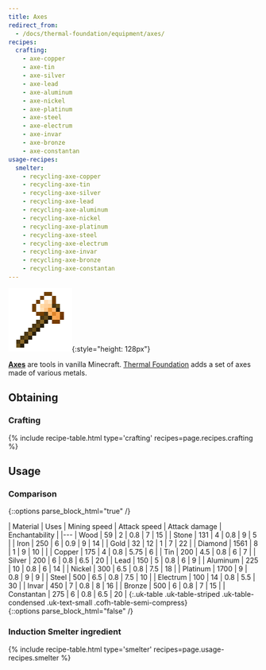 ```yaml
---
title: Axes
redirect_from:
  - /docs/thermal-foundation/equipment/axes/
recipes:
  crafting:
    - axe-copper
    - axe-tin
    - axe-silver
    - axe-lead
    - axe-aluminum
    - axe-nickel
    - axe-platinum
    - axe-steel
    - axe-electrum
    - axe-invar
    - axe-bronze
    - axe-constantan
usage-recipes:
  smelter:
    - recycling-axe-copper
    - recycling-axe-tin
    - recycling-axe-silver
    - recycling-axe-lead
    - recycling-axe-aluminum
    - recycling-axe-nickel
    - recycling-axe-platinum
    - recycling-axe-steel
    - recycling-axe-electrum
    - recycling-axe-invar
    - recycling-axe-bronze
    - recycling-axe-constantan
---
```


![Axes](/assets/images/thermal-foundation/axes.gif){:style="height: 128px"}


**[Axes](https://minecraft.gamepedia.com/Axe)** are tools in vanilla Minecraft.
[Thermal Foundation](/docs/thermal-foundation/) adds a set of axes made of
various metals.


Obtaining
---------

### Crafting
{% include recipe-table.html type='crafting' recipes=page.recipes.crafting %}


Usage
-----

### Comparison
{::options parse_block_html="true" /}
<div class="uk-overflow-container">
| Material | Uses | Mining speed | Attack speed | Attack damage | Enchantability |
|---
| Wood | 59 | 2 | 0.8 | 7 | 15 |
| Stone | 131 | 4 | 0.8 | 9 | 5 |
| Iron | 250 | 6 | 0.9 | 9 | 14 |
| Gold | 32 | 12 | 1 | 7 | 22 |
| Diamond | 1561 | 8 | 1 | 9 | 10 |
|
| Copper | 175 | 4 | 0.8 | 5.75 | 6 |
| Tin | 200 | 4.5 | 0.8 | 6 | 7 |
| Silver | 200 | 6 | 0.8 | 6.5 | 20 |
| Lead | 150 | 5 | 0.8 | 6 | 9 |
| Aluminum | 225 | 10 | 0.8 | 6 | 14 |
| Nickel | 300 | 6.5 | 0.8 | 7.5 | 18 |
| Platinum | 1700 | 9 | 0.8 | 9 | 9 |
| Steel | 500 | 6.5 | 0.8 | 7.5 | 10 |
| Electrum | 100 | 14 | 0.8 | 5.5 | 30 |
| Invar | 450 | 7 | 0.8 | 8 | 16 |
| Bronze | 500 | 6 | 0.8 | 7 | 15 |
| Constantan | 275 | 6 | 0.8 | 6.5 | 20 |
{:.uk-table .uk-table-striped .uk-table-condensed .uk-text-small .cofh-table-semi-compress}
</div>
{::options parse_block_html="false" /}

### Induction Smelter ingredient
{% include recipe-table.html type='smelter' recipes=page.usage-recipes.smelter %}
